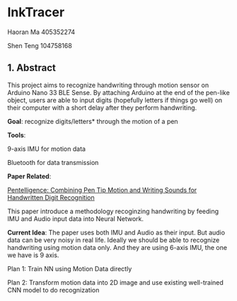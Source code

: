 # InkTracer

Haoran Ma 405352274

Shen Teng 104758168

## 1. Abstract

This project aims to recognize handwriting through motion sensor on Arduino Nano 33 BLE Sense. By attaching Arduino at the end of the pen-like object, users are able to input digits (hopefully letters if things go well) on their computer with a short delay after they perform handwriting.



**Goal**: recognize digits/letters* through the motion of a pen 

**Tools**:

9-axis IMU for motion data

Bluetooth for data transmission





**Paper Related**: 

[Pentelligence: Combining Pen Tip Motion and Writing Sounds for Handwritten Digit Recognition](https://dl.acm.org/doi/10.1145/3173574.3173705) 

This paper introduce a methodology recoginzing handwriting by feeding IMU and Audio input data into Neural Network.



**Current Idea**: The paper uses both IMU and Audio as their input. But audio data can be very noisy in real life. Ideally we should be able to recognize handwriting using motion data only. And they are using 6-axis IMU, the one we have is 9 axis.

Plan 1: Train NN using Motion Data directly

Plan 2: Transform motion data into 2D image and use existing well-trained CNN model to do recognization





